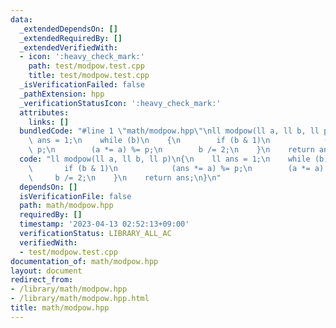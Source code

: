```yaml
---
data:
  _extendedDependsOn: []
  _extendedRequiredBy: []
  _extendedVerifiedWith:
  - icon: ':heavy_check_mark:'
    path: test/modpow.test.cpp
    title: test/modpow.test.cpp
  _isVerificationFailed: false
  _pathExtension: hpp
  _verificationStatusIcon: ':heavy_check_mark:'
  attributes:
    links: []
  bundledCode: "#line 1 \"math/modpow.hpp\"\nll modpow(ll a, ll b, ll p)\n{\n    ll\
    \ ans = 1;\n    while (b)\n    {\n        if (b & 1)\n            (ans *= a) %=\
    \ p;\n        (a *= a) %= p;\n        b /= 2;\n    }\n    return ans;\n}\n"
  code: "ll modpow(ll a, ll b, ll p)\n{\n    ll ans = 1;\n    while (b)\n    {\n \
    \       if (b & 1)\n            (ans *= a) %= p;\n        (a *= a) %= p;\n   \
    \     b /= 2;\n    }\n    return ans;\n}\n"
  dependsOn: []
  isVerificationFile: false
  path: math/modpow.hpp
  requiredBy: []
  timestamp: '2023-04-13 02:52:13+09:00'
  verificationStatus: LIBRARY_ALL_AC
  verifiedWith:
  - test/modpow.test.cpp
documentation_of: math/modpow.hpp
layout: document
redirect_from:
- /library/math/modpow.hpp
- /library/math/modpow.hpp.html
title: math/modpow.hpp
---
```

